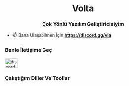 <h1 align="center">Volta</h1>
<h3 align="center">Çok Yönlü Yazılım Geliştiricisiyim</h3>


- 📫 Bana Ulaşabilmen İçin **https://discord.gg/via**

<h3 align="left">Benle İletişime Geç</h3>
<p align="left">
<a href="https://discord.gg/discord.gg/via" target="blank"><img align="center" src="https://raw.githubusercontent.com/rahuldkjain/github-profile-readme-generator/master/src/images/icons/Social/discord.svg" alt="discord.gg/via" height="30" width="40" /></a>
</p>

<h3 align="left">Çalıştığım Diller Ve Toollar</h3>
<p align="left"> <a 📁 Volta's
├ 📂 Malware Developing
│ ├ 📝 Python
│ ├ 📝 Javascript
│ └ 📝 Bat
├ 📂 Developing Languages
│ ├ 📝 GoLang
│ ├ 📝 Javascript
│ ├ 📝 Python
│ └ 📝 Php
├ 📜 Social Medias
│  ├ 🔱 Discord	
│  └ 🔱 Spotify
└─────────────────></a> </p>

